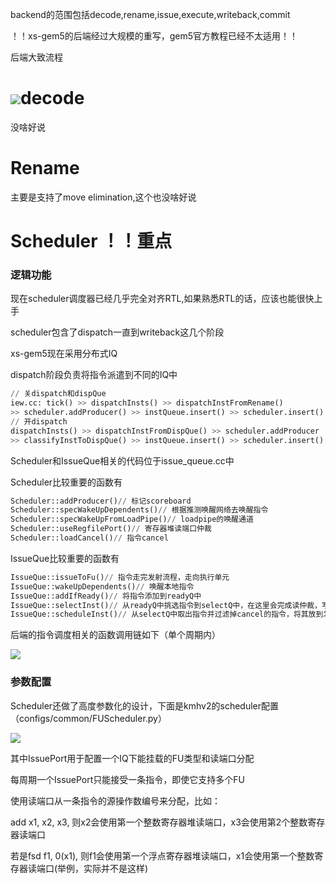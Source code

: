 backend的范围包括decode,rename,issue,execute,writeback,commit

！！xs-gem5的后端经过大规模的重写，gem5官方教程已经不太适用！！

后端大致流程

# ![](images/1743390724629-d762a8fc-16bb-4a01-ac85-be76f1d5c217.png)decode
没啥好说

# Rename
主要是支持了move elimination,这个也没啥好说

# Scheduler ！！重点
### 逻辑功能
现在scheduler调度器已经几乎完全对齐RTL,如果熟悉RTL的话，应该也能很快上手

scheduler包含了dispatch一直到writeback这几个阶段

xs-gem5现在采用分布式IQ

dispatch阶段负责将指令派遣到不同的IQ中

```python
// 关dispatch和dispQue
iew.cc: tick() >> dispatchInsts() >> dispatchInstFromRename()
>> scheduler.addProducer() >> instQueue.insert() >> scheduler.insert()
// 开dispatch
dispatchInsts() >> dispatchInstFromDispQue() >> scheduler.addProducer
>> classifyInstToDispQue() >> instQueue.insert() >> scheduler.insert()
```

Scheduler和IssueQue相关的代码位于issue_queue.cc中

Scheduler比较重要的函数有

```python
Scheduler::addProducer()// 标记scoreboard
Scheduler::specWakeUpDependents()// 根据推测唤醒网络去唤醒指令
Scheduler::specWakeUpFromLoadPipe()// loadpipe的唤醒通道
Scheduler::useRegfilePort()// 寄存器堆读端口仲裁
Scheduler::loadCancel()// 指令cancel
```

IssueQue比较重要的函数有

```python
IssueQue::issueToFu()// 指令走完发射流程，走向执行单元
IssueQue::wakeUpDependents()// 唤醒本地指令
IssueQue::addIfReady()// 将指令添加到readyQ中
IssueQue::selectInst()// 从readyQ中挑选指令到selectQ中，在这里会完成读仲裁，写冲突等操作
IssueQue::scheduleInst()// 从selectQ中取出指令并过滤掉cancel的指令，将其放到发射流程当中
```

后端的指令调度相关的函数调用链如下（单个周期内）

![](images/1743405188693-30f8416c-49a5-4934-8578-834f61edfd6c.png)

### 参数配置
Scheduler还做了高度参数化的设计，下面是kmhv2的scheduler配置（configs/common/FUScheduler.py）

![](images/1743405430447-bde02ba8-ee76-4c4b-a471-353d60e6b651.png)

其中IssuePort用于配置一个IQ下能挂载的FU类型和读端口分配

每周期一个IssuePort只能接受一条指令，即使它支持多个FU

使用读端口从一条指令的源操作数编号来分配，比如：

add x1, x2, x3, 则x2会使用第一个整数寄存器堆读端口，x3会使用第2个整数寄存器读端口

若是fsd f1, 0(x1), 则f1会使用第一个浮点寄存器堆读端口，x1会使用第一个整数寄存器读端口(举例，实际并不是这样)

